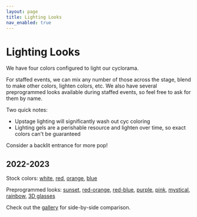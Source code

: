 ```yaml
---
layout: page
title: Lighting Looks
nav_enabled: true
---
```


<!-- title: Lighting Looks -->
<!-- categories: pages -->
<!-- tags: lighting -->
<!-- published: 2022-07-04T08:00:00-05:00 -->
<!-- updated: 2022-07-04T08:00:00-05:00 -->
<!-- summary: Our look book for staffed events. -->

# Lighting Looks

We have four colors configured to light our cyclorama.

For staffed events, we can mix any number of those across the stage, blend to make other colors, lighten colors, etc. We also have several preprogrammed looks available during staffed events, so feel free to ask for them by name.

Two quick notes:

* Upstage lighting will significantly wash out cyc coloring
* Lighting gels are a perishable resource and lighten over time, so exact colors can't be guaranteed

Consider a backlit entrance for more pop!

## 2022-2023

Stock colors: 
[white](https://www.flickr.com/photos/techmsg/52193344760/in/album-72177720300294302/),
[red](https://www.flickr.com/photos/techmsg/52191844422/in/album-72177720300294302/),
[orange](https://www.flickr.com/photos/techmsg/52193342495/in/album-72177720300294302/),
[blue](https://www.flickr.com/photos/techmsg/52191845712/in/album-72177720300294302/)

Preprogrammed looks: 
[sunset](https://www.flickr.com/photos/techmsg/52192869723/in/album-72177720300294302/),
[red-orange](https://www.flickr.com/photos/techmsg/52193114029/in/album-72177720300294302/),
[red-blue](https://www.flickr.com/photos/techmsg/52193343370/in/album-72177720300294302/),
[purple](https://www.flickr.com/photos/techmsg/52192855306/in/album-72177720300294302/),
[pink](https://www.flickr.com/photos/techmsg/52192868293/in/album-72177720300294302/),
[mystical](https://www.flickr.com/photos/techmsg/52192854431/in/album-72177720300294302/),
[rainbow](https://www.flickr.com/photos/techmsg/52191842227/in/album-72177720300294302/),
[3D glasses](https://www.flickr.com/photos/techmsg/52193341330/in/album-72177720300294302/)

Check out the [gallery](https://www.flickr.com/photos/techmsg/albums/72177720300294302/) for side-by-side comparison.

<!-- EOF -->
